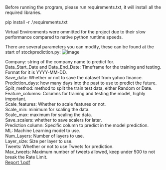 Before running the program, please run requirements.txt, it will install all the required libraries.

  pip install -r .\requirements.txt

Virtual Environments were ommitted for the project due to their slow performance compared to native python runtime speeds.

There are several parameters you can modify, these can be found at the start of stockprediction.py:
![image](https://github.com/user-attachments/assets/efc4da18-29c8-40bb-9096-6e3840535d66)

Company: string of the company name to predict for.<br />
Data_Start_Date and Data_End_Date: Timeframe for the training and testing. Format for it is YYYY-MM-DD.<br />
Save_data: Whether or not to save the dataset from yahoo finance.<br />
Prediction_days: how many days into the past to use to predict the future.<br />
Split_method: method to split the train test data, either Random or Date.<br />
Feature_columns: Columns for training and testing the model, highly important.<br />
Scale_features: Whether to scale features or not.<br />
Scale_min: minimum for scaling the data.<br />
Scale_max: maximum for scaling the data.<br />
Save_scalers: whether to save scalers for later.<br />
Prediction column: Specific column to predict in the model prediction.<br />
ML: Machine Learning model to use.<br />
Num_Layers: Number of layers to use.<br />
Layer_size: Size per layer to use.<br />
Tweets: Whether or not to use Tweets for prediction.<br />
Max_tweets: Maximum number of tweets allowed, keep under 500 to not break the Rate Limit.<br />
[Report 1.pdf](https://github.com/user-attachments/files/16637333/FrancoJimenez_104173896_B01.pdf)
